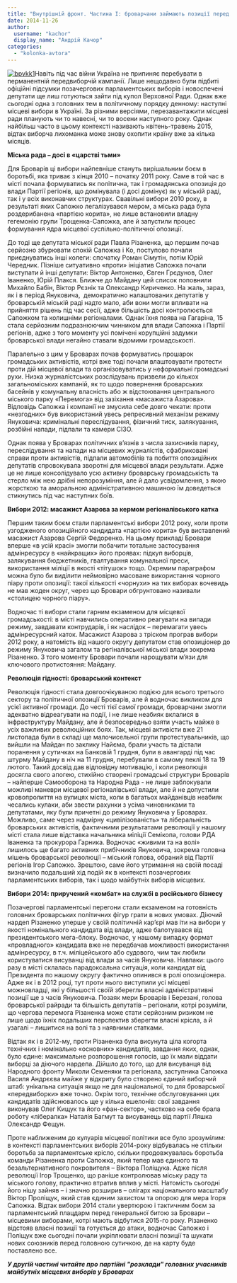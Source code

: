 ```yaml
---
title: "Внутрішній фронт. Частина І: броварчани займають позиції перед головною битвою за місто"
date: 2014-11-26
author: 
  username: "kachor"
  display_name: "Андрій Качор"
categories: 
  - "kolonka-avtora"
---
```


[![bpvkk1](https://mpz.brovary.org/wp-content/uploads/2014/11/bpvkk1.jpg)](https://mpz.brovary.org/wp-content/uploads/2014/11/bpvkk1.jpg)Навіть під час війни Україна не припиняє перебувати в перманентній передвиборчій кампанії. Лише нещодавно були підбиті офіційні підсумки позачергових парламентських виборів і новоспечені депутати ще лиш готуються зайти під купол Верховної Ради. Однак вже сьогодні одна з головних тем в політичному порядку денному: наступні місцеві вибори в Україні. За різними версіями, перезавантажити місцеві ради планують чи то навесні, чи то восени наступного року. Однак найбільш часто в цьому контексті називають квітень-травень 2015, відтак виборча лихоманка може знову охопити країну вже за кілька місяців.

**Міська рада – досі в «царстві тьми»**

Для Броварів ці вибори найпевніше стануть вирішальним боєм в боротьбі, яка триває з кінця 2010 – початку 2011 року. Саме в той час в місті почала формуватись як політична, так і громадянська опозиція до влади Партії регіонів, що домінувала (і досі домінує) як у міській раді, так і у всіх виконавчих структурах. Свавільні вибори 2010 року, в результаті яких Сапожко легалізувався мером, а міська рада була роздерибанена «партією корита», не лише встановили владну гегемонію групи Трощенка-Сапожка, але й запустили процес формування ядра місцевої суспільно-політичної опозиції.

До тоді ще депутата міської ради Павла Різаненка, що першим почав серйозно збурювати спокій Сапожка і Ко, поступово почали приєднуватись інші колеги: спочатку Роман Сімутін, потім Юрій Чередник. Пізніше ситуативно «проти» ініціатив Сапожка почали виступати й інші депутати: Віктор Антоненко, Євген Грєдунов, Олег Іваненко, Юрій Плакся. Ближче до Майдану цей список поповнили Михайло Бабін, Віктор Рєзнік та Олександр Кириченко. На жаль, зараз, як і в період Януковича,  демократично налаштованих депутатів у броварській міській раді надто мало, аби вони могли впливати на прийняття рішень під час сесії, адже більшість досі контролюється Сапожком та колишніми регіоналами. Однак їхня поява на Гагаріна, 15 стала серйозним подразнюючим чинником для влади Сапожка і Партії регіонів, адже з того моменту усі помічені корупційні задумки броварської влади негайно ставали відомими громадськості.

Паралельно з цим у Броварах почав формуватись прошарок громадських активістів, котрі вже тоді почали влаштовувати протести проти дій місцевої влади та організовуватись у неформальні громадські рухи. Низка журналістських розслідувань призвели до кількох загальноміських кампаній, як то щодо повернення броварських басейнів у комунальну власність або ж відстоювання центрального міського парку «Перемога» від зазіхання «масажиста Азарова». Відповідь Сапожка і компанії не змусила себе довго чекати: проти «незгодних» був використаний увесь репресивний механізм режиму Януковича: кримінальні переслідування, фізичний тиск, залякування, розбійні напади, підпали та камери СІЗО.

Однак поява у Броварах політичних в’язнів з числа захисників парку, переслідування та напади на місцевих журналістів, сфабриковані справи проти активістів, підпали автомобілів та побиття опозиційних депутатів спровокувала зворотні для місцевої влади результати. Адже це не лише консолідувало усю активну броварську громадськість та стерло між нею дрібні непорозуміння, але й дало усвідомлення, з якою жорсткою та аморальною адміністративною машиною їм доведеться стикнутись під час наступних боїв.

**Вибори 2012: масажист Азарова за кермом регіоналівського катка**

Першим таким боєм стали парламентські вибори 2012 року, коли проти узгодженого опозиційного кандидата «партією корита» був виставлений масажист Азарова Сергій Федоренко. На цьому прикладі Бровари вперше «в усій красі» змогли побачити тотальне застосування адмінресурсу в «найкращих» його проявах: підкуп виборців, залякування бюджетників, гвалтування комунальної преси, використання міліції в якості «тітушок» тощо. Окремим параграфом можна було би виділити неймовірно масоване використання чорного піару проти опозиції: такої кількості «чорнухи» на тих виборах вочевидь не мав жоден округ, через що Бровари обгрунтовано називали «столицею чорного піару».

Водночас ті вибори стали гарним екзаменом для місцевої громадськості: в місті навчились оперативно реагувати на випади режиму, завдавати контрударів, і як наслідок – перемагати увесь адмінресурсний каток. Масажист Азарова з тріском програв вибори 2012 року, а натомість від нашого округу депутатом став опозиціонер до режиму Януковича загалом та регіналівської міської влади зокрема Різаненко. З того моменту Бровари почали нарощувати м’язи для ключового протистояння: Майдану.

**Революція гідності: броварський контекст**

Революція гідності стала довгоочікуваною подією для всього третього сектору та політичної опозиції Броварів, але й водночас викликом для усієї активної громади. До честі тієї самої громади, броварчани змогли адекватно відреагувати на події, і не лише неабияк вклалися в інфраструктуру Майдану, але й безпосередньо взяти участь майже в усіх важливих революційних боях. Так, місцеві активісти вже 21 листопада були в складі ще малочисельної групи протестувальників, що вийшли на Майдан по заклику Найєма, брали участь та дістали поранення у сутичках на Банковій 1 грудня, були в авангарді під час штурму Майдану в ніч на 11 грудня, перебували в самому пеклі 18 та 19 лютого. Такий досвід дав відповідну мотивацію, і коли революція досягла свого апогею, стихійно створені громадські структури Броварів – найперше Самооборона та Народна Рада - не лише заблокували можливі маневри місцевої регіоналівської влади, але й не допустили кровопролиття на вулицях міста, коли в багатьох майданівців неабияк чесались кулаки, аби звести рахунки з усіма чиновниками та депутатами, яку були причетні до режиму Януковича у Броварах. Можливо, саме через надмірну «цивілізованість» та ліберальність броварських активістів, фактичними результатами революції у нашому місті стала лише відставка начальника міліції Семікопа, голови РДА Іваненка та прокурора Гарника. Водночас «живими та на волі» лишилось ще багато активних прибічників Януковича, зокрема головна мішень броварської революції – міський голова, обраний від Партії регіонів Ігор Сапожко. Зрештою, саме його утримання на своїй посаді визначило подальший хід подій як в контексті позачергових парламентських виборів, так і щодо майбутніх виборів місцевих.

**Вибори 2014: приручений «комбат» на службі в російського бізнесу**

Позачергові парламентські перегони стали екзаменом на готовність головних броварських політичних фігур грати в нових умовах. Діючий нардеп Різаненко уперше у своїй політичній кар’єрі мав іти на вибори у якості номінального кандидата від влади, адже балотувався від президентського мега-блоку. Водночас, у нашому випадку формат «провладного» кандидата вже не передбачав можливості використання адмінресурсу, в т.ч. міліцейського або судового, чим так любили користуватися висуванці від влади за часів Януковича. Навпаки: цього разу в місті склалась парадоксальна ситуація, коли кандидат від Президента по нашому округу фактично опинився в ролі опозиціонера. Адже як і в 2012 році, тут проти нього виступили усі місцеві можновладці, які у більшості своїй зберегли власні адміністративні позиції ще з часів Януковича. Позаяк мери Броварів і Березані, голова броварської райради та більшість депутатів – регіонали, котрі розуміли, що чергова перемога Різаненка може стати серйозним ризиком не лише щодо їхніх подальших перспектив зберегти власні крісла, а й узагалі – лишитися на волі та з наявними статками.

Відтак як і в 2012-му, проти Різаненка була висунута ціла когорта технічних і номінально «основних» кандидатів, завдання яких, однак, було єдине: максимальне розпорошення голосів, що їх мали віддати виборці за діючого нардепа. Дійшло до того, що для висуванця від Народного фронту Миколи Семеняки та регіонала, заступника Сапожка Василя Андрєєва майже у відкриту було створено єдиний виборчий штаб: унікальна ситуація якщо не для національної, то для броварської «передвиборки» вже точно. Окрім того, технічне обслуговування цих кандидатів здійснювалось ще у кілька ешелонів: свої завдання виконував Олег Кищук та його «фан-сектор», частково на себе брала роботу «лібералка» Наталія Багмут та висуванець від партії Ляшка Олександр Фещун.

Проте наближеним до кулуарів місцевої політики все було зрозумілим: в контексті парламентських виборів 2014-року відбувалась не стільки боротьба за парламентське крісло, скільки продовжувалась боротьба команди Різаненка проти Сапожка, який тепер мав єдиного та безальтернативного покровителя – Віктора Поліщука. Адже після революції Ігор Трощенко, що раніше контролював міську раду та міського голову, практично втратив вплив у місті. Натомість сьогодні його нішу зайняв – і значно розширив – олігарх національного масштабу Віктор Проліщук, який став єдиним захистом та опорою для мера Ігоря Сапожка. Відтак вибори 2014 стали увертюрою і тактичним боєм за парламентський плацдарм перед генеральної битою за Бровари – місцевими виборами, котрі мають відбутися 2015-го року. Різаненко відстояв власні позиції та готується до атаки, водночас Сапожко і Поліщук вже сьогодні почали укріплювати власні позиції та шукати нових союзників перед головною сутичкою, де на карту буде поставлено все.

**_У другій частині читайте про партійні "розклади" головних учасників майбутніх місцевих виборів у Броварах_**
